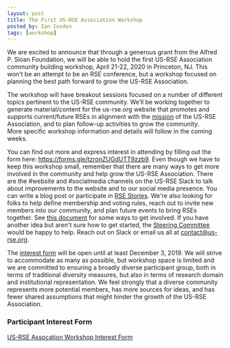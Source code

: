 ```yaml
---
layout: post
title: The First US-RSE Association Workshop
posted_by: Ian Cosden
tags: [workshop]
---
```


We are excited to announce that through a generous grant from the Alfred P. Sloan Foundation, we will be able to hold the first US-RSE Association community building workshop, April 21-22, 2020 in Princeton, NJ.
This won't be an attempt to be an RSE conference, but a workshop focused on planning the best path forward to grow the US-RSE Association.


The workshop will have breakout sessions focused on a number of different topics pertinent to the US-RSE community.
We’ll be working together to generate material/content for the us-rse.org website that promotes and supports current/future RSEs in alignment with the [mission](https://us-rse.org/mission/) of the US-RSE Association, and to plan follow-up activities to grow the community.  
More specific workshop information and details will follow in the coming weeks.

You can find out more and express interest in attending by filling out the form here: https://forms.gle/tzronZUGdUTT9zzb9.
Even though we have to keep this workshop small, remember that there are many ways to get more involved in the community and help grow the US-RSE Association.
There are the #website and #socialmedia channels on the US-RSE Slack to talk about improvements to the website and to our social media presence.  You can write a blog post or participate in [RSE Stories](http://us-rse.org/rse-stories/).
We're also looking for folks to help define membership and voting rules, reach out to invite new members into our community, and plan future events to bring RSEs together.
See [this document](https://docs.google.com/document/d/1jjVD0WkeeWZJI6yqSKyMdIjtClzolsxv75RkpLju17I/edit) for some ways to get involved.
If you have another idea but aren't sure how to get started, the [Steering Committee](https://us-rse.org/steering-committee/) would be happy to help.  Reach out on Slack or email us all at contact@us-rse.org.

The [interest form](https://forms.gle/tzronZUGdUTT9zzb9) will be open until at least December 3, 2019.
We will strive to accommodate as many as possible, but workshop space is limited and we are committed to ensuring a broadly diverse participant group, both in terms of traditional diversity measures, but also in terms of research domain and institutional representation.
We feel strongly that a diverse community represents more potential members, has more sources for ideas, and has fewer shared assumptions that might hinder the growth of the US-RSE Association. 

### Participant Interest Form
[US-RSE Assocation Workshop Interest Form](https://forms.gle/tzronZUGdUTT9zzb9)
